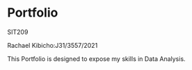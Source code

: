 # Portfolio
SIT209

Rachael Kibicho:J31/3557/2021

This Portfolio is designed to expose my skills in Data Analysis.
